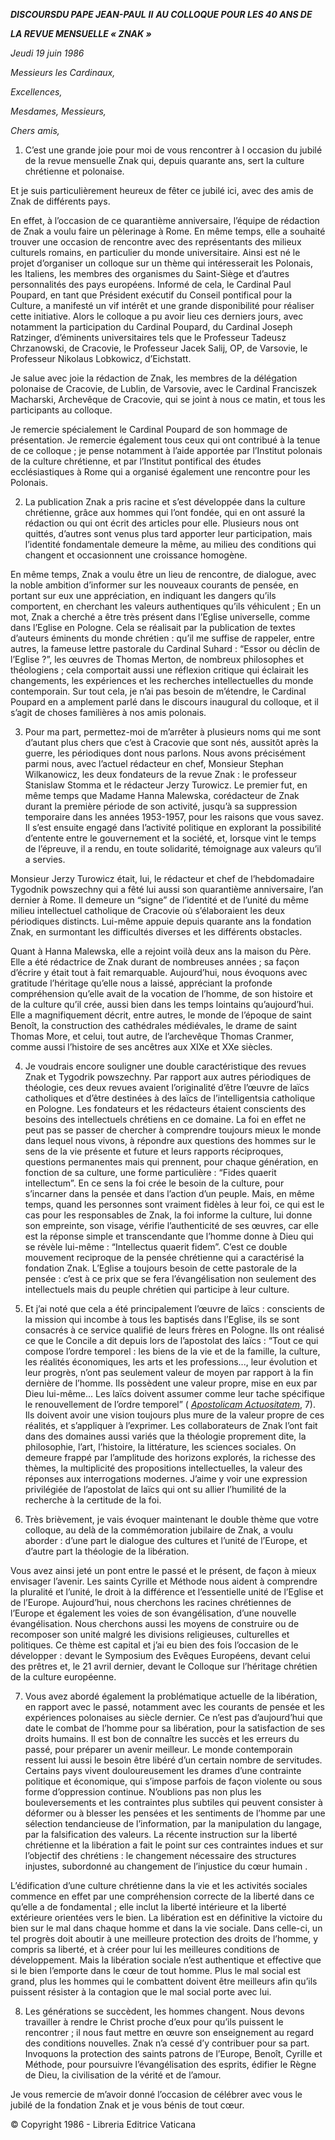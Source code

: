 ***DISCOURS******DU PAPE JEAN-PAUL*** ***II*** ***AU COLLOQUE POUR LES 40 ANS DE***

***LA REVUE MENSUELLE « ZNAK »***

*Jeudi* *19 juin 1986*

*Messieurs les Cardinaux,*

*Excellences,*

*Mesdames, Messieurs,*

*Chers amis,*

1. C’est une grande joie pour moi de vous rencontrer à l occasion du jubilé de la revue mensuelle Znak qui, depuis quarante ans, sert la culture chrétienne et polonaise.

Et je suis particulièrement heureux de fêter ce jubilé ici, avec des amis de Znak de différents pays.

En effet, à l’occasion de ce quarantième anniversaire, l’équipe de rédaction de Znak a voulu faire un pèlerinage à Rome. En même temps, elle a souhaité trouver une occasion de rencontre avec des représentants des milieux culturels romains, en particulier du monde universitaire. Ainsi est né le projet d’organiser un colloque sur un thème qui intéresserait les Polonais, les Italiens, les membres des organismes du Saint-Siège et d’autres personnalités des pays européens. Informé de cela, le Cardinal Paul Poupard, en tant que Président exécutif du Conseil pontifical pour la Culture, a manifesté un vif intérêt et une grande disponibilité pour réaliser cette initiative. Alors le colloque a pu avoir lieu ces derniers jours, avec notamment la participation du Cardinal Poupard, du Cardinal Joseph Ratzinger, d’éminents universitaires tels que le Professeur Tadeusz Chrzanowski, de Cracovie, le Professeur Jacek Salij, OP, de Varsovie, le Professeur Nikolaus Lobkowicz, d’Eichstatt.

Je salue avec joie la rédaction de Znak, les membres de la délégation polonaise de Cracovie, de Lublin, de Varsovie, avec le Cardinal Franciszek Macharski, Archevêque de Cracovie, qui se joint à nous ce matin, et tous les participants au colloque.

Je remercie spécialement le Cardinal Poupard de son hommage de présentation. Je remercie également tous ceux qui ont contribué à la tenue de ce colloque ; je pense notamment à l’aide apportée par l’Institut polonais de la culture chrétienne, et par l’Institut pontifical des études ecclésiastiques à Rome qui a organisé également une rencontre pour les Polonais.

2. La publication Znak a pris racine et s’est développée dans la culture chrétienne, grâce aux hommes qui l’ont fondée, qui en ont assuré la rédaction ou qui ont écrit des articles pour elle. Plusieurs nous ont quittés, d’autres sont venus plus tard apporter leur participation, mais l’identité fondamentale demeure la même, au milieu des conditions qui changent et occasionnent une croissance homogène.

En même temps, Znak a voulu être un lieu de rencontre, de dialogue, avec la noble ambition d’informer sur les nouveaux courants de pensée, en portant sur eux une appréciation, en indiquant les dangers qu’ils comportent, en cherchant les valeurs authentiques qu’ils véhiculent ; En un mot, Znak a cherché a être très présent dans l’Eglise universelle, comme dans l’Eglise en Pologne. Cela se réalisait par la publication de textes d’auteurs éminents du monde chrétien : qu’il me suffise de rappeler, entre autres, la fameuse lettre pastorale du Cardinal Suhard : “Essor ou déclin de l’Eglise ?”, les œuvres de Thomas Merton, de nombreux philosophes et théologiens ; cela comportait aussi une réflexion critique qui éclairait les changements, les expériences et les recherches intellectuelles du monde contemporain. Sur tout cela, je n’ai pas besoin de m’étendre, le Cardinal Poupard en a amplement parlé dans le discours inaugural du colloque, et il s’agit de choses familières à nos amis polonais.

3. Pour ma part, permettez-moi de m’arrêter à plusieurs noms qui me sont d’autant plus chers que c’est à Cracovie que sont nés, aussitôt après la guerre, les périodiques dont nous parlons. Nous avons précisément parmi nous, avec l’actuel rédacteur en chef, Monsieur Stephan Wilkanowicz, les deux fondateurs de la revue Znak : le professeur Stanislaw Stomma et le rédacteur Jerzy Turowicz. Le premier fut, en même temps que Madame Hanna Malewska, corédacteur de Znak durant la première période de son activité, jusqu’à sa suppression temporaire dans les années 1953-1957, pour les raisons que vous savez. Il s’est ensuite engagé dans l’activité politique en explorant la possibilité d’entente entre le gouvernement et la société, et, lorsque vint le temps de l’épreuve, il a rendu, en toute solidarité, témoignage aux valeurs qu’il a servies.

Monsieur Jerzy Turowicz était, lui, le rédacteur et chef de l’hebdomadaire Tygodnik powszechny qui a fêté lui aussi son quarantième anniversaire, l’an dernier à Rome. Il demeure un “signe” de l’identité et de l’unité du même milieu intellectuel catholique de Cracovie où s’élaboraient les deux périodiques distincts. Lui-même appuie depuis quarante ans la fondation Znak, en surmontant les difficultés diverses et les différents obstacles.

Quant à Hanna Malewska, elle a rejoint voilà deux ans la maison du Père. Elle a été rédactrice de Znak durant de nombreuses années ; sa façon d’écrire y était tout à fait remarquable. Aujourd’hui, nous évoquons avec gratitude l’héritage qu’elle nous a laissé, appréciant la profonde compréhension qu’elle avait de la vocation de l’homme, de son histoire et de la culture qu’il crée, aussi bien dans les temps lointains qu’aujourd’hui. Elle a magnifiquement décrit, entre autres, le monde de l’époque de saint Benoît, la construction des cathédrales médiévales, le drame de saint Thomas More, et celui, tout autre, de l’archevêque Thomas Cranmer, comme aussi l’histoire de ses ancêtres aux XIXe et XXe siècles.

4. Je voudrais encore souligner une double caractéristique des revues Znak et Tygodrik powszechny. Par rapport aux autres périodiques de théologie, ces deux revues avaient l’originalité d’être l’œuvre de laïcs catholiques et d’être destinées à des laïcs de l’intelligentsia catholique en Pologne. Les fondateurs et les rédacteurs étaient conscients des besoins des intellectuels chrétiens en ce domaine. La foi en effet ne peut pas se passer de chercher à comprendre toujours mieux le monde dans lequel nous vivons, à répondre aux questions des hommes sur le sens de la vie présente et future et leurs rapports réciproques, questions permanentes mais qui prennent, pour chaque génération, en fonction de sa culture, une forme particulière : “Fides quaerit intellectum”. En ce sens la foi crée le besoin de la culture, pour s’incarner dans la pensée et dans l’action d’un peuple. Mais, en même temps, quand les personnes sont vraiment fidèles à leur foi, ce qui est le cas pour les responsables de Znak, la foi informe la culture, lui donne son empreinte, son visage, vérifie l’authenticité de ses œuvres, car elle est la réponse simple et transcendante que l’homme donne à Dieu qui se révèle lui-même : “Intellectus quaerit fidem”. C’est ce double mouvement reciproque de la pensée chrétienne qui a caractérisé la fondation Znak. L’Eglise a toujours besoin de cette pastorale de la pensée : c’est à ce prix que se fera l’évangélisation non seulement des intellectuels mais du peuple chrétien qui participe à leur culture.

5. Et j’ai noté que cela a été principalement l’œuvre de laïcs : conscients de la mission qui incombe à tous les baptisés dans l’Eglise, ils se sont consacrés à ce service qualifié de leurs frères en Pologne. Ils ont réalisé ce que le Concile a dit depuis lors de l’apostolat des laïcs : “Tout ce qui compose l’ordre temporel : les biens de la vie et de la famille, la culture, les réalités économiques, les arts et les professions..., leur évolution et leur progrès, n’ont pas seulement valeur de moyen par rapport à la fin dernière de l’homme. Ils possèdent une valeur propre, mise en eux par Dieu lui-même... Les laïcs doivent assumer comme leur tache spécifique le renouvellement de l’ordre temporel” ( *[Apostolicam Actuositatem](http://localhost/archive/hist_councils/ii_vatican_council/documents/vat-ii_decree_19651118_apostolicam-actuositatem_fr.html)*, 7). Ils doivent avoir une vision toujours plus mure de la valeur propre de ces réalités, et s’appliquer à l’exprimer. Les collaborateurs de Znak l’ont fait dans des domaines aussi variés que la théologie proprement dite, la philosophie, l’art, l’histoire, la littérature, les sciences sociales. On demeure frappé par l’amplitude des horizons explorés, la richesse des thèmes, la multiplicité des propositions intellectuelles, la valeur des réponses aux interrogations modernes. J’aime y voir une expression privilégiée de l’apostolat de laïcs qui ont su allier l’humilité de la recherche à la certitude de la foi.

6. Très brièvement, je vais évoquer maintenant le double thème que votre colloque, au delà de la commémoration jubilaire de Znak, a voulu aborder : d’une part le dialogue des cultures et l’unité de l’Europe, et d’autre part la théologie de la libération.

Vous avez ainsi jeté un pont entre le passé et le présent, de façon à mieux envisager l’avenir. Les saints Cyrille et Méthode nous aident à comprendre la pluralité et l’unité, le droit à la différence et l’essentielle unité de l’Eglise et de l’Europe. Aujourd’hui, nous cherchons les racines chrétiennes de l’Europe et également les voies de son évangélisation, d’une nouvelle évangélisation. Nous cherchons aussi les moyens de construire ou de recomposer son unité malgré les divisions religieuses, culturelles et politiques. Ce thème est capital et j’ai eu bien des fois l’occasion de le développer : devant le Symposium des Evêques Européens, devant celui des prêtres et, le 21 avril dernier, devant le Colloque sur l’héritage chrétien de la culture européenne.

7. Vous avez abordé également la problématique actuelle de la libération, en rapport avec le passé, notamment avec les courants de pensée et les expériences polonaises au siècle dernier. Ce n’est pas d’aujourd’hui que date le combat de l’homme pour sa libération, pour la satisfaction de ses droits humains. Il est bon de connaître les succès et les erreurs du passé, pour préparer un avenir meilleur. Le monde contemporain ressent lui aussi le besoin être libéré d’un certain nombre de servitudes. Certains pays vivent douloureusement les drames d’une contrainte politique et économique, qui s’impose parfois de façon violente ou sous forme d’oppression continue. N’oublions pas non plus les bouleversements et les contraintes plus subtiles qui peuvent consister à déformer ou à blesser les pensées et les sentiments de l’homme par une sélection tendancieuse de l’information, par la manipulation du langage, par la falsification des valeurs. La récente instruction sur la liberté chrétienne et la libération a fait le point sur ces contraintes indues et sur l’objectif des chrétiens : le changement nécessaire des structures injustes, subordonné au changement de l’injustice du cœur humain .

L’édification d’une culture chrétienne dans la vie et les activités sociales commence en effet par une compréhension correcte de la liberté dans ce qu’elle a de fondamental ; elle inclut la liberté intérieure et la liberté extérieure orientées vers le bien. La libération est en définitive la victoire du bien sur le mal dans chaque homme et dans la vie sociale. Dans celle-ci, un tel progrès doit aboutir à une meilleure protection des droits de l’homme, y compris sa liberté, et à créer pour lui les meilleures conditions de développement. Mais la libération sociale n’est authentique et effective que si le bien l’emporte dans le cœur de tout homme. Plus le mal social est grand, plus les hommes qui le combattent doivent être meilleurs afin qu’ils puissent résister à la contagion que le mal social porte avec lui.

8. Les générations se succèdent, les hommes changent. Nous devons travailler à rendre le Christ proche d’eux pour qu’ils puissent le rencontrer ; il nous faut mettre en œuvre son enseignement au regard des conditions nouvelles. Znak n’a cessé d’y contribuer pour sa part. Invoquons la protection des saints patrons de l’Europe, Benoît, Cyrille et Méthode, pour poursuivre l’évangélisation des esprits, édifier le Règne de Dieu, la civilisation de la vérité et de l’amour.

Je vous remercie de m’avoir donné l’occasion de célébrer avec vous le jubilé de la fondation Znak et je vous bénis de tout cœur.

© Copyright 1986 - Libreria Editrice Vaticana